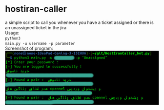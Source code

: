 # hostiran-caller
a simple script to call you whenever you have a ticket assigned or there is an unassigned ticket in the jira<br>
Usage:<br>
<code>python3 main.py -u username -p parameter </code>
<br>
Screenshot of program:<br>
<img src="Screenshot from 2024-03-28 10-16-44.jpg">
